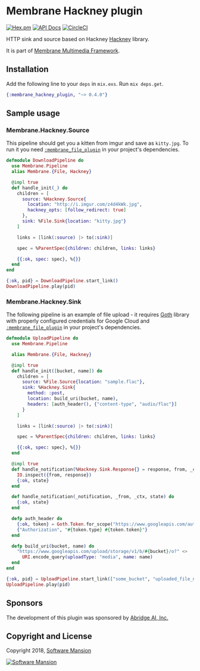 # Membrane Hackney plugin

[![Hex.pm](https://img.shields.io/hexpm/v/membrane_hackney_plugin.svg)](https://hex.pm/packages/membrane_hackney_plugin)
[![API Docs](https://img.shields.io/badge/api-docs-yellow.svg?style=flat)](https://hexdocs.pm/membrane_hackney_plugin/)
[![CircleCI](https://circleci.com/gh/membraneframework/membrane_hackney_plugin.svg?style=svg)](https://circleci.com/gh/membraneframework/membrane_hackney_plugin) 

HTTP sink and source based on Hackney [Hackney](https://github.com/benoitc/hackney) library.

It is part of [Membrane Multimedia Framework](https://membraneframework.org).

## Installation

Add the following line to your `deps` in `mix.exs`.  Run `mix deps.get`.

```elixir
{:membrane_hackney_plugin, "~> 0.4.0"}
```

## Sample usage

### Membrane.Hackney.Source

This pipeline should get you a kitten from imgur and save as `kitty.jpg`. To run it you need 
[`:membrane_file_plugin`](https://github.com/membraneframework/membrane_file_plugin) in your project's dependencies.

```elixir
defmodule DownloadPipeline do
  use Membrane.Pipeline
  alias Membrane.{File, Hackney}

  @impl true
  def handle_init(_) do
    children = [
      source: %Hackney.Source{
        location: "http://i.imgur.com/z4d4kWk.jpg",
        hackney_opts: [follow_redirect: true]
      },
      sink: %File.Sink{location: "kitty.jpg"}
    ]

    links = [link(:source) |> to(:sink)]

    spec = %ParentSpec{children: children, links: links}

    {{:ok, spec: spec}, %{}}
  end
end

{:ok, pid} = DownloadPipeline.start_link()
DownloadPipeline.play(pid)
```

### Membrane.Hackney.Sink

The following pipeline is an example of file upload - it requires [Goth](https://github.com/peburrows/goth) library with
properly configured credentials for Google Cloud and [`:membrane_file_plugin`](https://github.com/membraneframework/membrane_file_plugin) in your project's dependencies.

```elixir
defmodule UploadPipeline do
  use Membrane.Pipeline

  alias Membrane.{File, Hackney}

  @impl true
  def handle_init([bucket, name]) do
    children = [
      source: %File.Source{location: "sample.flac"},
      sink: %Hackney.Sink{
        method: :post,
        location: build_uri(bucket, name),
        headers: [auth_header(), {"content-type", "audio/flac"}]
      }
    ]

    links = [link(:source) |> to(:sink)]

    spec = %ParentSpec{children: children, links: links}

    {{:ok, spec: spec}, %{}}
  end

  @impl true
  def handle_notification(%Hackney.Sink.Response{} = response, from, _ctx, state) do
    IO.inspect({from, response})
    {:ok, state}
  end

  def handle_notification(_notification, _from, _ctx, state) do
    {:ok, state}
  end

  defp auth_header do
    {:ok, token} = Goth.Token.for_scope("https://www.googleapis.com/auth/devstorage.read_write")
    {"Authorization", "#{token.type} #{token.token}"}
  end

  defp build_uri(bucket, name) do
    "https://www.googleapis.com/upload/storage/v1/b/#{bucket}/o?" <>
      URI.encode_query(uploadType: "media", name: name)
  end
end

{:ok, pid} = UploadPipeline.start_link(["some_bucket", "uploaded_file_name.flac"])
UploadPipeline.play(pid)
```

## Sponsors

The development of this plugin was sponsored by [Abridge AI, Inc.](https://abridge.com)

## Copyright and License

Copyright 2018, [Software Mansion](https://swmansion.com/?utm_source=git&utm_medium=readme&utm_campaign=membrane)

[![Software Mansion](https://logo.swmansion.com/logo?color=white&variant=desktop&width=200&tag=membrane-github)](https://swmansion.com/?utm_source=git&utm_medium=readme&utm_campaign=membrane)
